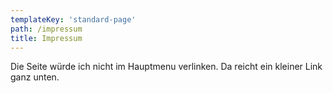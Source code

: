 ```yaml
---
templateKey: 'standard-page'
path: /impressum
title: Impressum
---
```


Die Seite würde ich nicht im Hauptmenu verlinken. Da reicht ein kleiner Link ganz unten.